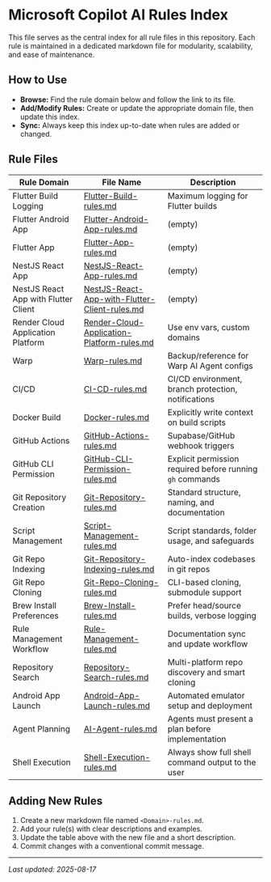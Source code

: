 # Microsoft Copilot AI Rules Index

This file serves as the central index for all rule files in this repository. Each rule is maintained in a dedicated markdown file for modularity, scalability, and ease of maintenance.

## How to Use
- **Browse:** Find the rule domain below and follow the link to its file.
- **Add/Modify Rules:** Create or update the appropriate domain file, then update this index.
- **Sync:** Always keep this index up-to-date when rules are added or changed.

## Rule Files

| Rule Domain                | File Name                                   | Description |
|----------------------------|---------------------------------------------|-------------|
| Flutter Build Logging      | [Flutter-Build-rules.md](./Flutter-Build-rules.md) | Maximum logging for Flutter builds |
| Flutter Android App        | [Flutter-Android-App-rules.md](./Flutter-Android-App-rules.md) | (empty) |
| Flutter App                | [Flutter-App-rules.md](./Flutter-App-rules.md) | (empty) |
| NestJS React App           | [NestJS-React-App-rules.md](./NestJS-React-App-rules.md) | (empty) |
| NestJS React App with Flutter Client | [NestJS-React-App-with-Flutter-Client-rules.md](./NestJS-React-App-with-Flutter-Client-rules.md) | (empty) |
| Render Cloud Application Platform | [Render-Cloud-Application-Platform-rules.md](./Render-Cloud-Application-Platform-rules.md) | Use env vars, custom domains |
| Warp                      | [Warp-rules.md](./Warp-rules.md) | Backup/reference for Warp AI Agent configs |
| CI/CD                     | [CI-CD-rules.md](./CI-CD-rules.md) | CI/CD environment, branch protection, notifications |
| Docker Build              | [Docker-rules.md](./Docker-rules.md) | Explicitly write context on build scripts |
| GitHub Actions            | [GitHub-Actions-rules.md](./GitHub-Actions-rules.md) | Supabase/GitHub webhook triggers |
| GitHub CLI Permission      | [GitHub-CLI-Permission-rules.md](./GitHub-CLI-Permission-rules.md) | Explicit permission required before running `gh` commands |
| Git Repository Creation    | [Git-Repository-rules.md](./Git-Repository-rules.md) | Standard structure, naming, and documentation |
| Script Management          | [Script-Management-rules.md](./Script-Management-rules.md) | Script standards, folder usage, and safeguards |
| Git Repo Indexing          | [Git-Repository-Indexing-rules.md](./Git-Repository-Indexing-rules.md) | Auto-index codebases in git repos |
| Git Repo Cloning           | [Git-Repo-Cloning-rules.md](./Git-Repo-Cloning-rules.md) | CLI-based cloning, submodule support |
| Brew Install Preferences   | [Brew-Install-rules.md](./Brew-Install-rules.md) | Prefer head/source builds, verbose logging |
| Rule Management Workflow   | [Rule-Management-rules.md](./Rule-Management-rules.md) | Documentation sync and update workflow |
| Repository Search          | [Repository-Search-rules.md](./Repository-Search-rules.md) | Multi-platform repo discovery and smart cloning |
| Android App Launch         | [Android-App-Launch-rules.md](./Android-App-Launch-rules.md) | Automated emulator setup and deployment |
| Agent Planning             | [AI-Agent-rules.md](./AI-Agent-rules.md) | Agents must present a plan before implementation |
| Shell Execution            | [Shell-Execution-rules.md](./Shell-Execution-rules.md) | Always show full shell command output to the user |

## Adding New Rules
1. Create a new markdown file named `<Domain>-rules.md`.
2. Add your rule(s) with clear descriptions and examples.
3. Update the table above with the new file and a short description.
4. Commit changes with a conventional commit message.

---
_Last updated: 2025-08-17_
